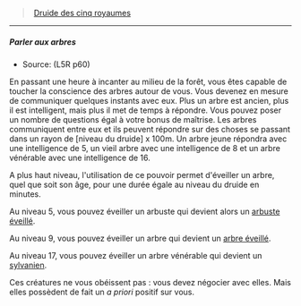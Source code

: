 ﻿---
!GenericItem
Id: l5r_druid_hd.md#parler-aux-arbres
ParentLink: l5r_druid_hd.md#druide-des-cinq-royaumes
Name: Parler aux arbres
ParentName: Druide des cinq royaumes
NameLevel: 5
Source: (L5R p60)
Attributes:
  Name: Parler aux arbres
  Markdown: >+
    ##### <!--Name-->Parler aux arbres<!--/Name-->


    - Source: <!--Source-->(L5R p60)<!--/Source-->


    En passant une heure à incanter au milieu de la forêt, vous êtes capable de toucher la conscience des arbres autour de vous. Vous devenez en mesure de communiquer quelques instants avec eux. Plus un arbre est ancien, plus il est intelligent, mais plus il met de temps à répondre. Vous pouvez poser un nombre de questions égal à votre bonus de maîtrise. Les arbres communiquent entre eux et ils peuvent répondre sur des choses se passant dans un rayon de \[niveau du druide\] x 100m. Un arbre jeune répondra avec une intelligence de 5, un vieil arbre avec une intelligence de 8 et un arbre vénérable avec une intelligence de 16.


    A plus haut niveau, l'utilisation de ce pouvoir permet d'éveiller un arbre, quel que soit son âge, pour une durée égale au niveau du druide en minutes.


    Au niveau 5, vous pouvez éveiller un arbuste qui devient alors un [arbuste éveillé](hd_monsters_arbuste_eveille.md).


    Au niveau 9, vous pouvez éveiller un arbre qui devient un [arbre éveillé](hd_monsters_arbre_eveille.md).


    Au niveau 17, vous pouvez éveiller un arbre vénérable qui devient un [sylvanien](hd_monsters_sylvanien.md).


    Ces créatures ne vous obéissent pas : vous devez négocier avec elles. Mais elles possèdent de fait un _a priori_ positif sur vous.

  Source: (L5R p60)
AttributesDictionary: >+
  Name: Parler aux arbres

  Markdown: >+

    ##### <!--Name-->Parler aux arbres<!--/Name-->





    - Source: <!--Source-->(L5R p60)<!--/Source-->





    En passant une heure à incanter au milieu de la forêt, vous êtes capable de toucher la conscience des arbres autour de vous. Vous devenez en mesure de communiquer quelques instants avec eux. Plus un arbre est ancien, plus il est intelligent, mais plus il met de temps à répondre. Vous pouvez poser un nombre de questions égal à votre bonus de maîtrise. Les arbres communiquent entre eux et ils peuvent répondre sur des choses se passant dans un rayon de \[niveau du druide\] x 100m. Un arbre jeune répondra avec une intelligence de 5, un vieil arbre avec une intelligence de 8 et un arbre vénérable avec une intelligence de 16.





    A plus haut niveau, l'utilisation de ce pouvoir permet d'éveiller un arbre, quel que soit son âge, pour une durée égale au niveau du druide en minutes.





    Au niveau 5, vous pouvez éveiller un arbuste qui devient alors un [arbuste éveillé](hd_monsters_arbuste_eveille.md).





    Au niveau 9, vous pouvez éveiller un arbre qui devient un [arbre éveillé](hd_monsters_arbre_eveille.md).





    Au niveau 17, vous pouvez éveiller un arbre vénérable qui devient un [sylvanien](hd_monsters_sylvanien.md).





    Ces créatures ne vous obéissent pas : vous devez négocier avec elles. Mais elles possèdent de fait un _a priori_ positif sur vous.



  Source: (L5R p60)

---
> [Druide des cinq royaumes](hd_l5r_druid.md)

---

##### Parler aux arbres

- Source: (L5R p60)

En passant une heure à incanter au milieu de la forêt, vous êtes capable de toucher la conscience des arbres autour de vous. Vous devenez en mesure de communiquer quelques instants avec eux. Plus un arbre est ancien, plus il est intelligent, mais plus il met de temps à répondre. Vous pouvez poser un nombre de questions égal à votre bonus de maîtrise. Les arbres communiquent entre eux et ils peuvent répondre sur des choses se passant dans un rayon de \[niveau du druide\] x 100m. Un arbre jeune répondra avec une intelligence de 5, un vieil arbre avec une intelligence de 8 et un arbre vénérable avec une intelligence de 16.

A plus haut niveau, l'utilisation de ce pouvoir permet d'éveiller un arbre, quel que soit son âge, pour une durée égale au niveau du druide en minutes.

Au niveau 5, vous pouvez éveiller un arbuste qui devient alors un [arbuste éveillé](hd_monsters_arbuste_eveille.md).

Au niveau 9, vous pouvez éveiller un arbre qui devient un [arbre éveillé](hd_monsters_arbre_eveille.md).

Au niveau 17, vous pouvez éveiller un arbre vénérable qui devient un [sylvanien](hd_monsters_sylvanien.md).

Ces créatures ne vous obéissent pas : vous devez négocier avec elles. Mais elles possèdent de fait un _a priori_ positif sur vous.

